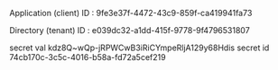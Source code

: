 Application (client) ID
:
9fe3e37f-4472-43c9-859f-ca419941fa73


Directory (tenant) ID
:
e039dc32-a1dd-415f-9778-9f4796531807


secret val kdz8Q~wQp-jRPWCwB3iRiCYmpeRljA129y68Hdis
secret id 74cb170c-3c5c-4016-b58a-fd72a5cef219